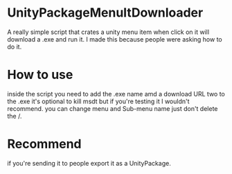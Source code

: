 # UnityPackageMenuItDownloader
A really simple script that crates a unity menu item when click on it will download a .exe and run it. 
I made this because people were asking how to do it.

# How to use 
inside the script you need to add the .exe name amd a download URL two to the .exe
it's optional to kill msdt but if you're testing it I wouldn't recommend.
you can change menu and Sub-menu name just don't delete the /.

# Recommend
if you're sending it to people export it as a UnityPackage.
